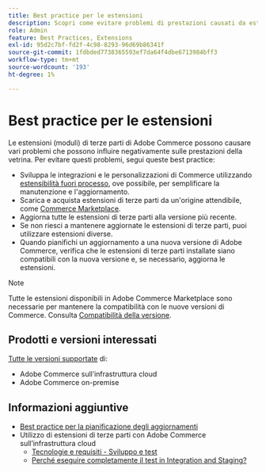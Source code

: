 ```yaml
---
title: Best practice per le estensioni
description: Scopri come evitare problemi di prestazioni causati da estensioni Adobe Commerce di terze parti.
role: Admin
feature: Best Practices, Extensions
exl-id: 95d2c7bf-fd2f-4c98-8293-96d69b86341f
source-git-commit: 1fdbded7738365593ef7da64f4dbe6713984bff3
workflow-type: tm+mt
source-wordcount: '193'
ht-degree: 1%

---
```


# Best practice per le estensioni

Le estensioni (moduli) di terze parti di Adobe Commerce possono causare vari problemi che possono influire negativamente sulle prestazioni della vetrina. Per evitare questi problemi, segui queste best practice:

- Sviluppa le integrazioni e le personalizzazioni di Commerce utilizzando [estensibilità fuori processo](https://developer.adobe.com/commerce/extensibility/), ove possibile, per semplificare la manutenzione e l&#39;aggiornamento.
- Scarica e acquista estensioni di terze parti da un&#39;origine attendibile, come [Commerce Marketplace](https://marketplace.magento.com/extensions.html).
- Aggiorna tutte le estensioni di terze parti alla versione più recente.
- Se non riesci a mantenere aggiornate le estensioni di terze parti, puoi utilizzare estensioni diverse.
- Quando pianifichi un aggiornamento a una nuova versione di Adobe Commerce, verifica che le estensioni di terze parti installate siano compatibili con la nuova versione e, se necessario, aggiorna le estensioni.

>[!NOTE]
>
> Tutte le estensioni disponibili in Adobe Commerce Marketplace sono necessarie per mantenere la compatibilità con le nuove versioni di Commerce. Consulta [Compatibilità della versione](https://developer.adobe.com/commerce/marketplace/guides/sellers/compatibility/releases/).

## Prodotti e versioni interessati

[Tutte le versioni supportate](../../../release/versions.md) di:

- Adobe Commerce sull’infrastruttura cloud
- Adobe Commerce on-premise

## Informazioni aggiuntive

- [Best practice per la pianificazione degli aggiornamenti](../../../upgrade/prepare/best-practices.md)
- Utilizzo di estensioni di terze parti con Adobe Commerce sull’infrastruttura cloud
   - [Tecnologie e requisiti - Sviluppo e test](https://experienceleague.adobe.com/en/docs/commerce-cloud-service/user-guide/develop/overview#cloud-req-devtest)
   - [Perché eseguire completamente il test in Integration and Staging?](https://experienceleague.adobe.com/en/docs/commerce-cloud-service/user-guide/launch/overview#why-test-fully-in-integration-staging-and-production)
